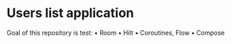 # Users list application

Goal of this repository is test:
• Room
• Hilt
• Coroutines, Flow
• Compose
